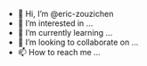 - 👋 Hi, I’m @eric-zouzichen
- 👀 I’m interested in ...
- 🌱 I’m currently learning ...
- 💞️ I’m looking to collaborate on ...
- 📫 How to reach me ...

<!---
eric-zouzichen/eric-zouzichen is a ✨ special ✨ repository because its `README.md` (this file) appears on your GitHub profile.
You can click the Preview link to take a look at your changes.
--->
